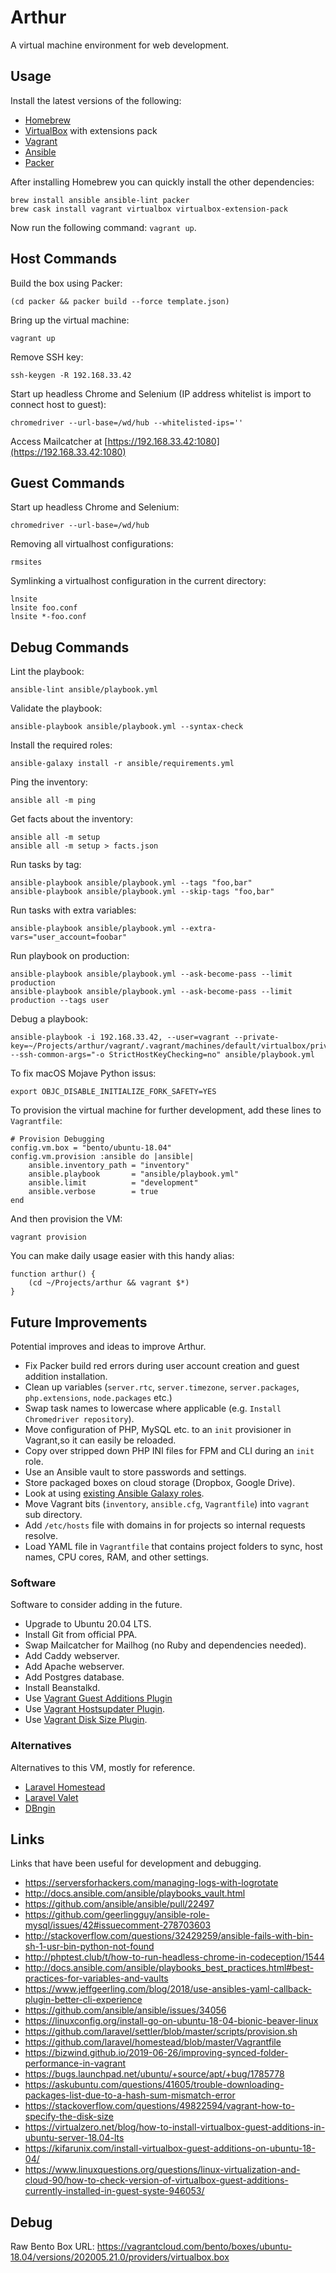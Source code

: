# Arthur
A virtual machine environment for web development.

## Usage
Install the latest versions of the following:

- [Homebrew](http://brew.sh/)
- [VirtualBox](https://www.virtualbox.org/) with extensions pack
- [Vagrant](https://www.vagrantup.com/)
- [Ansible](https://www.ansible.com/)
- [Packer](packer.io/)

After installing Homebrew you can quickly install the other dependencies:
```
brew install ansible ansible-lint packer
brew cask install vagrant virtualbox virtualbox-extension-pack
```

Now run the following command: `vagrant up`.

## Host Commands
Build the box using Packer:
```
(cd packer && packer build --force template.json)
```

Bring up the virtual machine:
```
vagrant up
```

Remove SSH key:
```
ssh-keygen -R 192.168.33.42
```

Start up headless Chrome and Selenium (IP address whitelist is import to connect host to guest):
```
chromedriver --url-base=/wd/hub --whitelisted-ips=''
```

Access Mailcatcher at [https://192.168.33.42:1080](https://192.168.33.42:1080)

## Guest Commands
Start up headless Chrome and Selenium:
```
chromedriver --url-base=/wd/hub
```

Removing all virtualhost configurations:
```
rmsites
```

Symlinking a virtualhost configuration in the current directory:
```
lnsite
lnsite foo.conf
lnsite *-foo.conf
```

## Debug Commands
Lint the playbook:
```
ansible-lint ansible/playbook.yml
```

Validate the playbook:
```
ansible-playbook ansible/playbook.yml --syntax-check
```

Install the required roles:
```
ansible-galaxy install -r ansible/requirements.yml
```

Ping the inventory:
```
ansible all -m ping
```

Get facts about the inventory:
```
ansible all -m setup
ansible all -m setup > facts.json
```

Run tasks by tag:
```
ansible-playbook ansible/playbook.yml --tags "foo,bar"
ansible-playbook ansible/playbook.yml --skip-tags "foo,bar"
```

Run tasks with extra variables:
```
ansible-playbook ansible/playbook.yml --extra-vars="user_account=foobar"
```

Run playbook on production:
```
ansible-playbook ansible/playbook.yml --ask-become-pass --limit production
ansible-playbook ansible/playbook.yml --ask-become-pass --limit production --tags user
```

Debug a playbook:
```
ansible-playbook -i 192.168.33.42, --user=vagrant --private-key=~/Projects/arthur/vagrant/.vagrant/machines/default/virtualbox/private_key --ssh-common-args="-o StrictHostKeyChecking=no" ansible/playbook.yml
```

To fix macOS Mojave Python issus:
```
export OBJC_DISABLE_INITIALIZE_FORK_SAFETY=YES
```

To provision the virtual machine for further development, add these lines to `Vagrantfile`:
```
# Provision Debugging
config.vm.box = "bento/ubuntu-18.04"
config.vm.provision :ansible do |ansible|
    ansible.inventory_path = "inventory"
    ansible.playbook       = "ansible/playbook.yml"
    ansible.limit          = "development"
    ansible.verbose        = true
end
```

And then provision the VM:
```
vagrant provision
```

You can make daily usage easier with this handy alias: 
```
function arthur() {
    (cd ~/Projects/arthur && vagrant $*)
}
```

## Future Improvements
Potential improves and ideas to improve Arthur.
- Fix Packer build red errors during user account creation and guest addition installation.
- Clean up variables (`server.rtc`, `server.timezone`, `server.packages`, `php.extensions`, `node.packages` etc.)
- Swap task names to lowercase where applicable (e.g. `Install Chromedriver repository`).
- Move configuration of PHP, MySQL etc. to an `init` provisioner in Vagrant,so it can easily be reloaded.
- Copy over stripped down PHP INI files for FPM and CLI during an `init` role.
- Use an Ansible vault to store passwords and settings.
- Store packaged boxes on cloud storage (Dropbox, Google Drive).
- Look at using [existing Ansible Galaxy roles](https://galaxy.ansible.com/geerlingguy).
- Move Vagrant bits (`inventory`, `ansible.cfg`, `Vagrantfile`) into `vagrant` sub directory.
- Add `/etc/hosts` file with domains in for projects so internal requests resolve.
- Load YAML file in `Vagrantfile` that contains project folders to sync, host names, CPU cores, RAM, and other settings.

### Software
Software to consider adding in the future. 
- Upgrade to Ubuntu 20.04 LTS.
- Install Git from official PPA.
- Swap Mailcatcher for Mailhog (no Ruby and dependencies needed).
- Add Caddy webserver.
- Add Apache webserver.
- Add Postgres database.
- Install Beanstalkd.
- Use [Vagrant Guest Additions Plugin](https://github.com/dotless-de/vagrant-vbguest)
- Use [Vagrant Hostsupdater Plugin](https://github.com/cogitatio/vagrant-hostsupdater).
- Use [Vagrant Disk Size Plugin](https://github.com/sprotheroe/vagrant-disksize).

### Alternatives
Alternatives to this VM, mostly for reference.
- [Laravel Homestead](https://laravel.com/docs/master/homestead)
- [Laravel Valet](https://laravel.com/docs/master/valet)
- [DBngin](https://dbngin.com/)

## Links
Links that have been useful for development and debugging. 
- https://serversforhackers.com/managing-logs-with-logrotate
- http://docs.ansible.com/ansible/playbooks_vault.html
- https://github.com/ansible/ansible/pull/22497
- https://github.com/geerlingguy/ansible-role-mysql/issues/42#issuecomment-278703603
- http://stackoverflow.com/questions/32429259/ansible-fails-with-bin-sh-1-usr-bin-python-not-found
- http://phptest.club/t/how-to-run-headless-chrome-in-codeception/1544
- http://docs.ansible.com/ansible/playbooks_best_practices.html#best-practices-for-variables-and-vaults
- https://www.jeffgeerling.com/blog/2018/use-ansibles-yaml-callback-plugin-better-cli-experience
- https://github.com/ansible/ansible/issues/34056
- https://linuxconfig.org/install-go-on-ubuntu-18-04-bionic-beaver-linux
- https://github.com/laravel/settler/blob/master/scripts/provision.sh
- https://github.com/laravel/homestead/blob/master/Vagrantfile
- https://bizwind.github.io/2019-06-26/improving-synced-folder-performance-in-vagrant
- https://bugs.launchpad.net/ubuntu/+source/apt/+bug/1785778
- https://askubuntu.com/questions/41605/trouble-downloading-packages-list-due-to-a-hash-sum-mismatch-error
- https://stackoverflow.com/questions/49822594/vagrant-how-to-specify-the-disk-size
- https://virtualzero.net/blog/how-to-install-virtualbox-guest-additions-in-ubuntu-server-18.04-lts
- https://kifarunix.com/install-virtualbox-guest-additions-on-ubuntu-18-04/
- https://www.linuxquestions.org/questions/linux-virtualization-and-cloud-90/how-to-check-version-of-virtualbox-guest-additions-currently-installed-in-guest-syste-946053/

## Debug
Raw Bento Box URL: https://vagrantcloud.com/bento/boxes/ubuntu-18.04/versions/202005.21.0/providers/virtualbox.box
